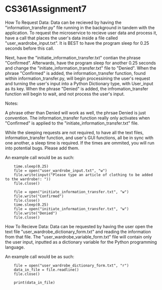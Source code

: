 # CS361Assignment7

How To Request Data: Data can be recieved by having the "information_transfer.py" file running in the background in tandem with the application. 
To request the microservice to recieve user data and process it, have a call that places the user's data inside a file called "user_wardrobe_input.txt". It is BEST to have the program sleep for 0.25 seconds before this call.

Next, have the "initiatie_information_transfer.txt" contian the phrase "Confirmed". 
Afterwards, have the program sleep for another 0.25 seconds and change the "initiate_information_transfer.txt" file to "Denied".
When the phrase "Confirmed" is added, the information_transfer function, found within information_transfer.py, will begin processining the user's request and turning the user's input into a Python Dictionary type, with User_input as its key. 
When the phrase "Denied" is added, the infromation_transfer function will begin to wait, and not process the user's input. 

Notes: 

A phrase other than Denied will work as well, the phrsae Denied is just convention. The information_transfer function really only activates when "Confirmed" is applied to the "initiate_information_transfer.txt" file. 

While the sleeping requests are not required, to have all the text files, information_transfer function, and user's GUI functions, all be in sync with one another, a sleep time is required. If the times are ommited, you will run into potential bugs. Please add them.  

An example call would be as such: 
        
        time.sleep(0.25)
        file = open("user_wardrobe_input.txt", "w")
        file.write(input("Please type an article of clothing to be added to the wardrobe!: "))
        file.close() 

        file = open("initiate_information_transfer.txt", "w")
        file.write("Confirmed")
        file.close() 
        time.sleep(0.25)
        file = open("initiate_information_transfer.txt", "w")
        file.write("Denied")
        file.close() 



How To Recieve Data: Data can be requested by having the user open the text file "user_wardrobe_dictionary_form.txt" and reading the information from that file. The "user_wardrobe_variable_form.txt" file will contain only the user input, inputted as a dictionary variable for the Python programming language.

An example call would be as such: 

        file = open("user_wardrobe_dictionary_form.txt", "r")
        data_in_file = file.readline()
        file.close()

        print(data_in_file)
  
